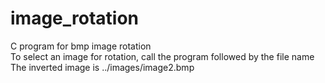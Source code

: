 # image_rotation
C program for bmp image rotation    
To select an image for rotation, call the program followed by the file name    
The inverted image is ../images/image2.bmp    
